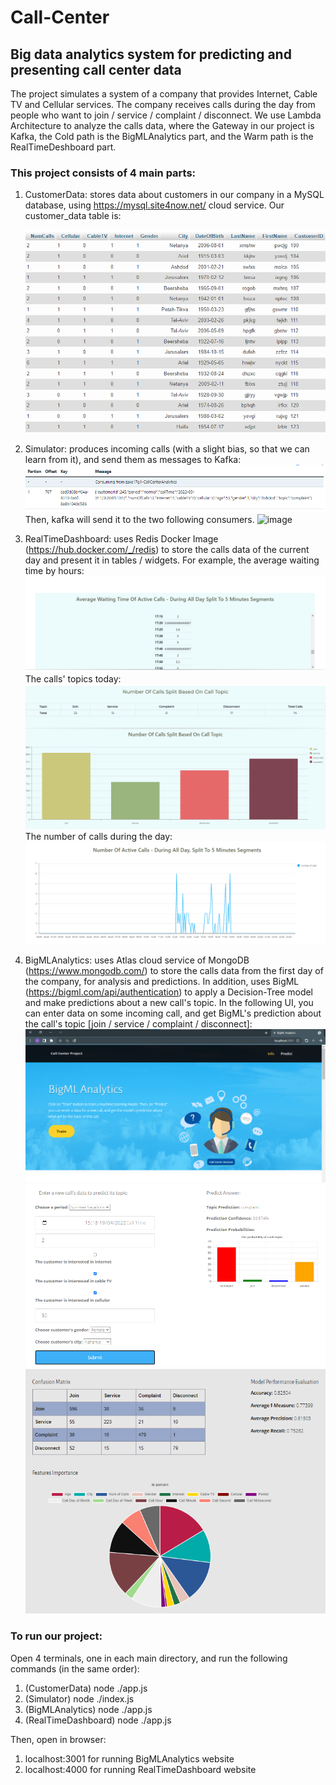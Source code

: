# Call-Center
## Big data analytics system for predicting and presenting call center data

The project simulates a system of a company that provides Internet, Cable TV and Cellular services.
The company receives calls during the day from people who want to join / service / complaint / disconnect.
We use Lambda Architecture to analyze the calls data, where the Gateway in our project is Kafka, the Cold path is the BigMLAnalytics part, and the Warm path is the RealTimeDeshboard part.

### This project consists of 4 main parts:

1. CustomerData: stores data about customers in our company in a MySQL database, using https://mysql.site4now.net/ cloud service. 
   Our customer_data table is:
   
   ![](https://github.com/HilaShoshan/Call-Center/blob/main/readme_images/mysql.png)
   
2. Simulator: produces incoming calls (with a slight bias, so that we can learn from it), and send them as messages to Kafka:
   ![](https://github.com/HilaShoshan/Call-Center/blob/main/readme_images/kafka-massage.png)
   Then, kafka will send it to the two following consumers. 
   ![image](https://user-images.githubusercontent.com/47945052/174476479-92df1f5e-3e58-47dc-a409-2b9e801a918e.png)

3. RealTimeDashboard: uses Redis Docker Image (https://hub.docker.com/_/redis) to store the calls data of the current day and present it in tables / widgets.
   For example, the average waiting time by hours:
   ![](https://github.com/HilaShoshan/Call-Center/blob/main/readme_images/dashboard-waitingavg.png)
   The calls' topics today:
   ![](https://github.com/HilaShoshan/Call-Center/blob/main/readme_images/dashboard-topics.png)
   The number of calls during the day:
   ![](https://github.com/HilaShoshan/Call-Center/blob/main/readme_images/dashboard-numtopics.png)
   
4. BigMLAnalytics: uses Atlas cloud service of MongoDB (https://www.mongodb.com/) to store the calls data from the first day of the company, for analysis and predictions. 
   In addition, uses BigML (https://bigml.com/api/authentication) to apply a Decision-Tree model and make predictions about a new call's topic. 
   In the following UI, you can enter data on some incoming call, and get BigML's prediction about the call's topic [join / service / complaint / disconnect]:
   ![](https://github.com/HilaShoshan/Call-Center/blob/main/readme_images/bigml-home.png)
   ![](https://github.com/HilaShoshan/Call-Center/blob/main/readme_images/bigml-predict.png)
   ![](https://github.com/HilaShoshan/Call-Center/blob/main/readme_images/bigml-modelinfo.png)
   

### To run our project:
Open 4 terminals, one in each main directory, and run the following commands (in the same order):

1) (CustomerData) node ./app.js
2) (Simulator) node ./index.js
3) (BigMLAnalytics) node ./app.js
4) (RealTimeDashboard) node ./app.js

Then, open in browser:
1) localhost:3001 for running BigMLAnalytics website
2) localhost:4000 for running RealTimeDashboard website
